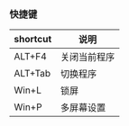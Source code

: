 ### 快捷键
| shortcut | 说明     |
| -------- | ------ |
| ALT+F4   | 关闭当前程序 |
| ALT+Tab  | 切换程序   |
| Win+L    | 锁屏     |
| Win+P    | 多屏幕设置  |
